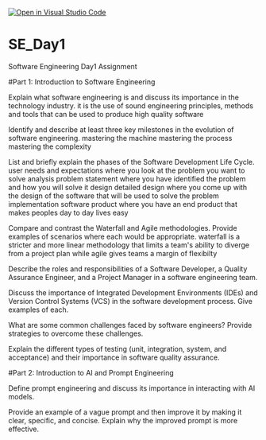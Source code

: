 [![Open in Visual Studio Code](https://classroom.github.com/assets/open-in-vscode-2e0aaae1b6195c2367325f4f02e2d04e9abb55f0b24a779b69b11b9e10269abc.svg)](https://classroom.github.com/online_ide?assignment_repo_id=19021587&assignment_repo_type=AssignmentRepo)
# SE_Day1
Software Engineering Day1 Assignment

#Part 1: Introduction to Software Engineering

Explain what software engineering is and discuss its importance in the technology industry.
it is the use of sound engineering principles, methods and tools that can be used to produce high quality software

Identify and describe at least three key milestones in the evolution of software engineering.
mastering the machine
mastering the process
mastering the complexity 

List and briefly explain the phases of the Software Development Life Cycle.
user needs and expectations where you look at the problem you want to solve 
                  analysis 
problem statement where you have identified the problem and how you will solve it
                  design
detailed design where you come up with the design of the software that will be used to solve the problem
                  implementation
software product where you have an end product that makes peoples day to day lives easy 

Compare and contrast the Waterfall and Agile methodologies. Provide examples of scenarios where each would be appropriate.
waterfall is a stricter and more linear methodology that limits a team's ability to diverge from a project plan while agile gives teams a margin of flexibilty 

Describe the roles and responsibilities of a Software Developer, a Quality Assurance Engineer, and a Project Manager in a software engineering team.


Discuss the importance of Integrated Development Environments (IDEs) and Version Control Systems (VCS) in the software development process. Give examples of each.


What are some common challenges faced by software engineers? Provide strategies to overcome these challenges.


Explain the different types of testing (unit, integration, system, and acceptance) and their importance in software quality assurance.


#Part 2: Introduction to AI and Prompt Engineering


Define prompt engineering and discuss its importance in interacting with AI models.


Provide an example of a vague prompt and then improve it by making it clear, specific, and concise. Explain why the improved prompt is more effective.
